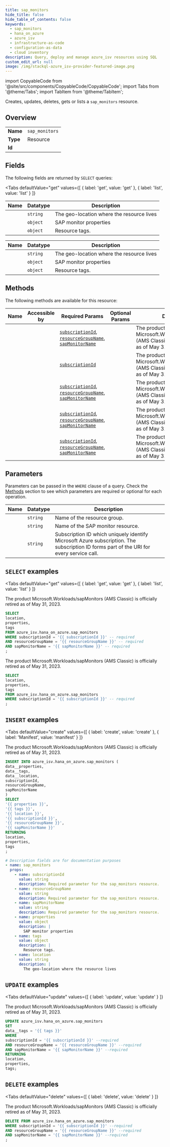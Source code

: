 ```yaml
--- 
title: sap_monitors
hide_title: false
hide_table_of_contents: false
keywords:
  - sap_monitors
  - hana_on_azure
  - azure_isv
  - infrastructure-as-code
  - configuration-as-data
  - cloud inventory
description: Query, deploy and manage azure_isv resources using SQL
custom_edit_url: null
image: /img/stackql-azure_isv-provider-featured-image.png
---
```


import CopyableCode from '@site/src/components/CopyableCode/CopyableCode';
import Tabs from '@theme/Tabs';
import TabItem from '@theme/TabItem';

Creates, updates, deletes, gets or lists a <code>sap_monitors</code> resource.

## Overview
<table><tbody>
<tr><td><b>Name</b></td><td><code>sap_monitors</code></td></tr>
<tr><td><b>Type</b></td><td>Resource</td></tr>
<tr><td><b>Id</b></td><td><CopyableCode code="azure_isv.hana_on_azure.sap_monitors" /></td></tr>
</tbody></table>

## Fields

The following fields are returned by `SELECT` queries:

<Tabs
    defaultValue="get"
    values={[
        { label: 'get', value: 'get' },
        { label: 'list', value: 'list' }
    ]}
>
<TabItem value="get">

<table>
<thead>
    <tr>
    <th>Name</th>
    <th>Datatype</th>
    <th>Description</th>
    </tr>
</thead>
<tbody>
<tr>
    <td><CopyableCode code="location" /></td>
    <td><code>string</code></td>
    <td>The geo-location where the resource lives</td>
</tr>
<tr>
    <td><CopyableCode code="properties" /></td>
    <td><code>object</code></td>
    <td>SAP monitor properties</td>
</tr>
<tr>
    <td><CopyableCode code="tags" /></td>
    <td><code>object</code></td>
    <td>Resource tags.</td>
</tr>
</tbody>
</table>
</TabItem>
<TabItem value="list">

<table>
<thead>
    <tr>
    <th>Name</th>
    <th>Datatype</th>
    <th>Description</th>
    </tr>
</thead>
<tbody>
<tr>
    <td><CopyableCode code="location" /></td>
    <td><code>string</code></td>
    <td>The geo-location where the resource lives</td>
</tr>
<tr>
    <td><CopyableCode code="properties" /></td>
    <td><code>object</code></td>
    <td>SAP monitor properties</td>
</tr>
<tr>
    <td><CopyableCode code="tags" /></td>
    <td><code>object</code></td>
    <td>Resource tags.</td>
</tr>
</tbody>
</table>
</TabItem>
</Tabs>

## Methods

The following methods are available for this resource:

<table>
<thead>
    <tr>
    <th>Name</th>
    <th>Accessible by</th>
    <th>Required Params</th>
    <th>Optional Params</th>
    <th>Description</th>
    </tr>
</thead>
<tbody>
<tr>
    <td><a href="#get"><CopyableCode code="get" /></a></td>
    <td><CopyableCode code="select" /></td>
    <td><a href="#parameter-subscriptionId"><code>subscriptionId</code></a>, <a href="#parameter-resourceGroupName"><code>resourceGroupName</code></a>, <a href="#parameter-sapMonitorName"><code>sapMonitorName</code></a></td>
    <td></td>
    <td>The product Microsoft.Workloads/sapMonitors (AMS Classic) is officially retired as of May 31, 2023.</td>
</tr>
<tr>
    <td><a href="#list"><CopyableCode code="list" /></a></td>
    <td><CopyableCode code="select" /></td>
    <td><a href="#parameter-subscriptionId"><code>subscriptionId</code></a></td>
    <td></td>
    <td>The product Microsoft.Workloads/sapMonitors (AMS Classic) is officially retired as of May 31, 2023.</td>
</tr>
<tr>
    <td><a href="#create"><CopyableCode code="create" /></a></td>
    <td><CopyableCode code="insert" /></td>
    <td><a href="#parameter-subscriptionId"><code>subscriptionId</code></a>, <a href="#parameter-resourceGroupName"><code>resourceGroupName</code></a>, <a href="#parameter-sapMonitorName"><code>sapMonitorName</code></a></td>
    <td></td>
    <td>The product Microsoft.Workloads/sapMonitors (AMS Classic) is officially retired as of May 31, 2023.</td>
</tr>
<tr>
    <td><a href="#update"><CopyableCode code="update" /></a></td>
    <td><CopyableCode code="update" /></td>
    <td><a href="#parameter-subscriptionId"><code>subscriptionId</code></a>, <a href="#parameter-resourceGroupName"><code>resourceGroupName</code></a>, <a href="#parameter-sapMonitorName"><code>sapMonitorName</code></a></td>
    <td></td>
    <td>The product Microsoft.Workloads/sapMonitors (AMS Classic) is officially retired as of May 31, 2023.</td>
</tr>
<tr>
    <td><a href="#delete"><CopyableCode code="delete" /></a></td>
    <td><CopyableCode code="delete" /></td>
    <td><a href="#parameter-subscriptionId"><code>subscriptionId</code></a>, <a href="#parameter-resourceGroupName"><code>resourceGroupName</code></a>, <a href="#parameter-sapMonitorName"><code>sapMonitorName</code></a></td>
    <td></td>
    <td>The product Microsoft.Workloads/sapMonitors (AMS Classic) is officially retired as of May 31, 2023.</td>
</tr>
</tbody>
</table>

## Parameters

Parameters can be passed in the `WHERE` clause of a query. Check the [Methods](#methods) section to see which parameters are required or optional for each operation.

<table>
<thead>
    <tr>
    <th>Name</th>
    <th>Datatype</th>
    <th>Description</th>
    </tr>
</thead>
<tbody>
<tr id="parameter-resourceGroupName">
    <td><CopyableCode code="resourceGroupName" /></td>
    <td><code>string</code></td>
    <td>Name of the resource group.</td>
</tr>
<tr id="parameter-sapMonitorName">
    <td><CopyableCode code="sapMonitorName" /></td>
    <td><code>string</code></td>
    <td>Name of the SAP monitor resource.</td>
</tr>
<tr id="parameter-subscriptionId">
    <td><CopyableCode code="subscriptionId" /></td>
    <td><code>string</code></td>
    <td>Subscription ID which uniquely identify Microsoft Azure subscription. The subscription ID forms part of the URI for every service call.</td>
</tr>
</tbody>
</table>

## `SELECT` examples

<Tabs
    defaultValue="get"
    values={[
        { label: 'get', value: 'get' },
        { label: 'list', value: 'list' }
    ]}
>
<TabItem value="get">

The product Microsoft.Workloads/sapMonitors (AMS Classic) is officially retired as of May 31, 2023.

```sql
SELECT
location,
properties,
tags
FROM azure_isv.hana_on_azure.sap_monitors
WHERE subscriptionId = '{{ subscriptionId }}' -- required
AND resourceGroupName = '{{ resourceGroupName }}' -- required
AND sapMonitorName = '{{ sapMonitorName }}' -- required
;
```
</TabItem>
<TabItem value="list">

The product Microsoft.Workloads/sapMonitors (AMS Classic) is officially retired as of May 31, 2023.

```sql
SELECT
location,
properties,
tags
FROM azure_isv.hana_on_azure.sap_monitors
WHERE subscriptionId = '{{ subscriptionId }}' -- required
;
```
</TabItem>
</Tabs>


## `INSERT` examples

<Tabs
    defaultValue="create"
    values={[
        { label: 'create', value: 'create' },
        { label: 'Manifest', value: 'manifest' }
    ]}
>
<TabItem value="create">

The product Microsoft.Workloads/sapMonitors (AMS Classic) is officially retired as of May 31, 2023.

```sql
INSERT INTO azure_isv.hana_on_azure.sap_monitors (
data__properties,
data__tags,
data__location,
subscriptionId,
resourceGroupName,
sapMonitorName
)
SELECT 
'{{ properties }}',
'{{ tags }}',
'{{ location }}',
'{{ subscriptionId }}',
'{{ resourceGroupName }}',
'{{ sapMonitorName }}'
RETURNING
location,
properties,
tags
;
```
</TabItem>
<TabItem value="manifest">

```yaml
# Description fields are for documentation purposes
- name: sap_monitors
  props:
    - name: subscriptionId
      value: string
      description: Required parameter for the sap_monitors resource.
    - name: resourceGroupName
      value: string
      description: Required parameter for the sap_monitors resource.
    - name: sapMonitorName
      value: string
      description: Required parameter for the sap_monitors resource.
    - name: properties
      value: object
      description: |
        SAP monitor properties
    - name: tags
      value: object
      description: |
        Resource tags.
    - name: location
      value: string
      description: |
        The geo-location where the resource lives
```
</TabItem>
</Tabs>


## `UPDATE` examples

<Tabs
    defaultValue="update"
    values={[
        { label: 'update', value: 'update' }
    ]}
>
<TabItem value="update">

The product Microsoft.Workloads/sapMonitors (AMS Classic) is officially retired as of May 31, 2023.

```sql
UPDATE azure_isv.hana_on_azure.sap_monitors
SET 
data__tags = '{{ tags }}'
WHERE 
subscriptionId = '{{ subscriptionId }}' --required
AND resourceGroupName = '{{ resourceGroupName }}' --required
AND sapMonitorName = '{{ sapMonitorName }}' --required
RETURNING
location,
properties,
tags;
```
</TabItem>
</Tabs>


## `DELETE` examples

<Tabs
    defaultValue="delete"
    values={[
        { label: 'delete', value: 'delete' }
    ]}
>
<TabItem value="delete">

The product Microsoft.Workloads/sapMonitors (AMS Classic) is officially retired as of May 31, 2023.

```sql
DELETE FROM azure_isv.hana_on_azure.sap_monitors
WHERE subscriptionId = '{{ subscriptionId }}' --required
AND resourceGroupName = '{{ resourceGroupName }}' --required
AND sapMonitorName = '{{ sapMonitorName }}' --required
;
```
</TabItem>
</Tabs>
